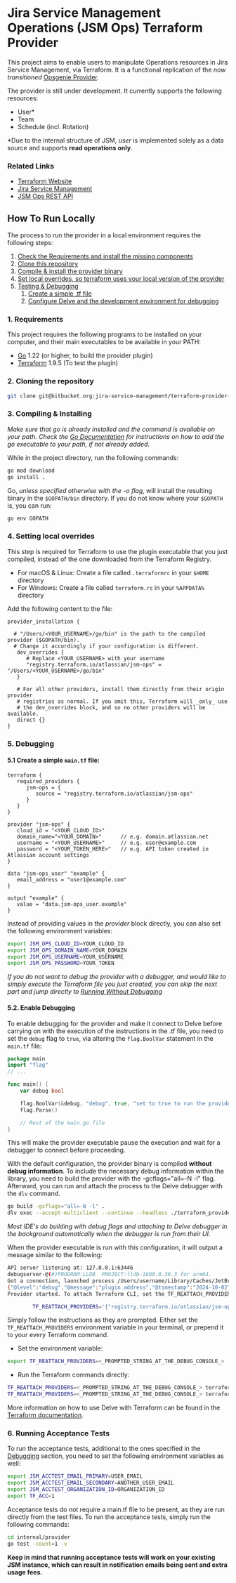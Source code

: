 # Jira Service Management Operations (JSM Ops) Terraform Provider

This project aims to enable users to manipulate Operations resources in Jira Service Management, via Terraform.
It is a functional replication of the _now transitioned_ [Opsgenie Provider](https://github.com/opsgenie/terraform-provider-opsgenie).

The provider is still under development. It currently supports the following resources:

* User\*
* Team
* Schedule (incl. Rotation)

\*Due to the internal structure of JSM, _user_ is implemented solely as a data source and supports **read operations only**.

### Related Links

- [Terraform Website](https://www.terraform.io)
- [Jira Service Management](https://www.atlassian.com/software/jira/service-management?tab=it-operations)
- [JSM Ops REST API](https://developer.atlassian.com/cloud/jira/service-desk-ops/rest/v2/intro/)

## How To Run Locally

The process to run the provider in a local environment requires the following steps:

1. [Check the Requirements and install the missing components](#1-requirements)
2. [Clone this repository](#2-cloning-the-repository)
3. [Compile & install the provider binary](#3-compiling--installing)
4. [Set local overrides, so terraform uses your local version of the provider](#4-setting-local-overrides)
5. [Testing & Debugging](#5-testing--debugging)
   1. [Create a simple .tf file](#51-create-a-simple-maintf-file)
   2. [Configure Delve and the development environment for debugging](#52-debugging)

### 1. Requirements

This project requires the following programs to be installed on your computer, and their main executables to be 
available in your PATH:

-	[Go](https://golang.org/doc/install) 1.22 (or higher, to build the provider plugin)
-	[Terraform](https://www.terraform.io/downloads.html) 1.9.5 (To test the plugin)


### 2. Cloning the repository

```bash
git clone git@bitbucket.org:jira-service-management/terraform-provider-jsm-ops.git
```

### 3. Compiling & Installing
_Make sure that go is already installed and the command is available on your path.
Check the [Go Documentation](https://go.dev/wiki/SettingGOPATH) for instructions on how to add the 
go executable to your path, if not already added._

While in the project directory, run the following commands:

```bash
go mod download
go install .
```
Go, _unless specified otherwise with the -o flag_, will install the resulting binary in the `$GOPATH/bin` directory.
If you do not know where your `$GOPATH` is, you can run:
```bash
go env GOPATH
```

### 4. Setting local overrides
This step is required for Terraform to use the plugin executable that you just compiled, 
instead of the one downloaded from the Terraform Registry.

* For macOS & Linux: Create a file called `.terraformrc` in your `$HOME` directory
* For Windows: Create a file called `terraform.rc` in your `%APPDATA%` directory

Add the following content to the file:

```hcl
provider_installation {
  
  # "/Users/<YOUR_USERNAME>/go/bin" is the path to the compiled provider ($GOPATH/bin).
  # Change it accordingly if your configuration is different.
   dev_overrides {
      # Replace <YOUR_USERNAME> with your username
      "registry.terraform.io/atlassian/jsm-ops" = "/Users/<YOUR_USERNAME>/go/bin"
   }

   # For all other providers, install them directly from their origin provider
   # registries as normal. If you omit this, Terraform will _only_ use
   # the dev_overrides block, and so no other providers will be available.
   direct {}
}
```

### 5. Debugging

#### 5.1 Create a simple `main.tf` file:

   ```hcl
   terraform {
      required_providers {
         jsm-ops = {
            source = "registry.terraform.io/atlassian/jsm-ops"
         }
      }
   }
   
   provider "jsm-ops" {
      cloud_id = "<YOUR_CLOUD_ID>"
      domain_name="<YOUR_DOMAIN>"      // e.g. domain.atlassian.net
      username = "<YOUR_USERNAME>"     // e.g. user@example.com
      password = "<YOUR_TOKEN_HERE>"   // e.g. API token created in Atlassian account settings
   }
   
   data "jsm-ops_user" "example" {
      email_address = "user1@example.com"
   }
   
   output "example" {
      value = "data.jsm-ops_user.example"
   }
   ```

Instead of providing values in the _provider_ block directly, you can also set the following environment variables:

```bash
export JSM_OPS_CLOUD_ID=YOUR_CLOUD_ID
export JSM_OPS_DOMAIN_NAME=YOUR_DOMAIN
export JSM_OPS_USERNAME=YOUR_USERNAME
export JSM_OPS_PASSWORD=YOUR_TOKEN
```

_If you do not want to debug the provider with a debugger, and would like to simply execute the Terraform file you 
just created, you can skip the next part and jump directly to [Running Without Debugging](#53-running-without-debugging)_

#### 5.2. Enable Debugging

To enable debugging for the provider and make it connect to Delve before carrying on with the execution of the 
instructions in the .tf file, you need to set the `debug` flag to `true`, via altering the `flag.BoolVar` statement in 
the `main.tf` file:

```go
package main
import "flag"
// ...

func main() {
	var debug bool

	flag.BoolVar(&debug, "debug", true, "set to true to run the provider with support for debuggers like delve")
	flag.Parse()

	// Rest of the main.go file
}
```
This will make the provider executable pause the execution and wait for a debugger to connect before proceeding.

With the default configuration, the provider binary is compiled **without debug information**. 
To include the necessary debug information within the library, you need to build the provider with the 
-gcflags="all=-N -l" flag. Afterward, you can run and attach the process to the Delve debugger with the `dlv` command.

```bash
go build -gcflags="all=-N -l" .
dlv exec --accept-multiclient --continue --headless ./terraform_provider_jsm_ops -- -debug
```
_Most IDE's do building with debug flags and attaching to Delve debugger in the background automatically when the 
debugger is run from their UI._

When the provider executable is run with this configuration, it will output a message similar to the following:

```bash
API server listening at: 127.0.0.1:63446
debugserver-@(#)PROGRAM:LLDB  PROJECT:lldb-1600.0.36.3 for arm64.
Got a connection, launched process /Users/username/Library/Caches/JetBrains/GoLand2024.2/tmp/GoLand/___go_build_github_com_atlassian_terraform_provider_jsm_ops (pid = 47822).
{"@level":"debug","@message":"plugin address","@timestamp":"2024-10-02T00:03:48.057576+03:00","address":"/var/folders/5n/wcvl0l8d4nx15qz3jy9jn7wh0000gn/T/plugin3023012805","network":"unix"}
Provider started. To attach Terraform CLI, set the TF_REATTACH_PROVIDERS environment variable with the following:

        TF_REATTACH_PROVIDERS='{"registry.terraform.io/atlassian/jsm-ops":{"Protocol":"grpc","ProtocolVersion":6,"Pid":47822,"Test":true,"Addr":{"Network":"unix","String":"/var/folders/5n/wcvl0l8d4nx15qz3jy9jn7wh0000gn/T/plugin3023012805"}}}'
```

Simply follow the instructions as they are prompted. Either set the `TF_REATTACH_PROVIDERS` environment variable in 
your terminal, or prepend it to your every Terraform command.

* Set the environment variable:
```bash
export TF_REATTACH_PROVIDERS=<_PROMPTED_STRING_AT_THE_DEBUG_CONSOLE_>
```

* Run the Terraform commands directly:
```bash
TF_REATTACH_PROVIDERS=<_PROMPTED_STRING_AT_THE_DEBUG_CONSOLE_> terraform plan
TF_REATTACH_PROVIDERS=<_PROMPTED_STRING_AT_THE_DEBUG_CONSOLE_> terraform apply
```

More information on how to use Delve with Terraform can be found in the 
[Terraform documentation](https://developer.hashicorp.com/terraform/plugin/debugging).

### 6. Running Acceptance Tests
To run the acceptance tests, additional to the ones specified in the [Debugging](#51-create-a-simple-maintf-file) section, you need to set
the following environment variables as well:

```bash
export JSM_ACCTEST_EMAIL_PRIMARY=USER_EMAIL
export JSM_ACCTEST_EMAIL_SECONDARY=ANOTHER_USER_EMAIL
export JSM_ACCTEST_ORGANIZATION_ID=ORGANIZATION_ID
export TF_ACC=1
```

Acceptance tests do not require a main.tf file to be present, as they are run directly from the test files. To run the acceptance tests,
simply run the following commands:

```bash
cd internal/provider
go test -count=1 -v
```

**Keep in mind that running acceptance tests will work on your existing JSM instance, which can result in notification emails being sent and extra usage fees.**